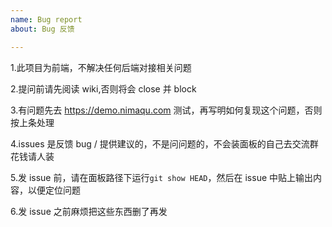 ```yaml
---
name: Bug report
about: Bug 反馈

---
```


1.此项目为前端，不解决任何后端对接相关问题

2.提问前请先阅读 wiki,否则将会 close 并 block

3.有问题先去 https://demo.nimaqu.com 测试，再写明如何复现这个问题，否则按上条处理

4.issues 是反馈 bug / 提供建议的，不是问问题的，不会装面板的自己去交流群花钱请人装

5.发 issue 前，请在面板路径下运行`git show HEAD`，然后在 issue 中贴上输出内容，以便定位问题

6.发 issue 之前麻烦把这些东西删了再发
